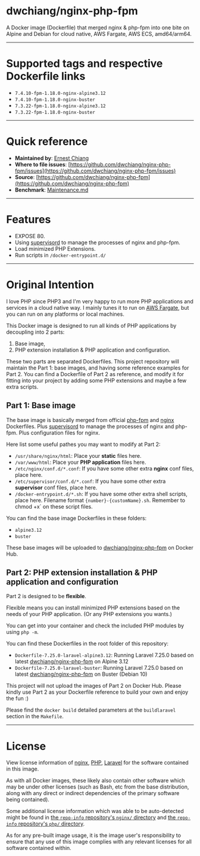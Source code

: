 # dwchiang/nginx-php-fpm

A Docker image (Dockerfile) that merged nginx & php-fpm into one bite on Alpine and Debian for cloud native, AWS Fargate, AWS ECS, amd64/arm64. 

---

# Supported tags and respective Dockerfile links

- `7.4.10-fpm-1.18.0-nginx-alpine3.12`
- `7.4.10-fpm-1.18.0-nginx-buster`
- `7.3.22-fpm-1.18.0-nginx-alpine3.12`
- `7.3.22-fpm-1.18.0-nginx-buster`

---

# Quick reference

- **Maintained by**: [Ernest Chiang](https://www.ernestchiang.com/)
- **Where to file issues**: [https://github.com/dwchiang/nginx-php-fpm/issues](https://github.com/dwchiang/nginx-php-fpm/issues)
- **Source**: [https://github.com/dwchiang/nginx-php-fpm](https://github.com/dwchiang/nginx-php-fpm)
- **Benchmark**: [Maintenance.md](https://github.com/dwchiang/nginx-php-fpm/blob/master/docs/Maintenance.md)

---

# Features

- EXPOSE 80.
- Using [supervisord](http://supervisord.org/) to manage the processes of nginx and php-fpm.
- Load minimized PHP Extensions.
- Run scripts in `/docker-entrypoint.d/`

---

# Original Intention

I love PHP since PHP3 and I'm very happy to run more PHP applications and services in a cloud native way. I mainly tunes it to run on [AWS Fargate](https://www.ernestchiang.com/en/notes/aws/ecs/), but you can run on any platforms or local machines.

This Docker image is designed to run all kinds of PHP applications by decoupling into 2 parts: 

1. Base image,
2. PHP extension installation & PHP application and configuration.

These two parts are separated Dockerfiles. This project repository will maintain the Part 1: base images, and having some reference examples for Part 2. You can find a Dockerfile of Part 2 as reference, and modify it for fitting into your project by adding some PHP extensions and maybe a few extra scripts.

## Part 1: Base image

The base image is basically merged from official [php-fpm](https://hub.docker.com/_/php) and [nginx](https://hub.docker.com/_/nginx) Dockerfiles. Plus [supervisord](http://supervisord.org/) to manage the processes of nginx and php-fpm. Plus configuration files for nginx.

Here list some useful pathes you may want to modify at Part 2:

- `/usr/share/nginx/html`: Place your **static** files here.
- `/var/www/html`: Place your **PHP application** files here.
- `/etc/nginx/conf.d/*.conf`: If you have some other extra **nginx** conf files, place here.
- `/etc/supervisor/conf.d/*.conf`: If you have some other extra **supervisor** conf files, place here.
- `/docker-entrypoint.d/*.sh`: If you have some other extra shell scripts, place here. Filename format `{number}-{customName}.sh`. Remember to` `chmod +x` on these script files.

You can find the base image Dockerfiles in these folders:

- `alpine3.12`
- `buster`

These base images will be uploaded to [dwchiang/nginx-php-fpm](https://hub.docker.com/repository/docker/dwchiang/nginx-php-fpm) on Docker Hub.

## Part 2: PHP extension installation & PHP application and configuration

Part 2 is designed to be **flexible**. 

Flexible means you can install minimized PHP extensions based on the needs of your PHP application. (Or any PHP extensions you wants.)

You can get into your container and check the included PHP modules by using `php -m`.

You can find these Dockerfiles in the root folder of this repository:

- `Dockerfile-7.25.0-laravel-alpine3.12`: Running Laravel 7.25.0 based on latest [dwchiang/nginx-php-fpm](https://hub.docker.com/repository/docker/dwchiang/nginx-php-fpm) on Alpine 3.12
- `Dockerfile-7.25.0-laravel-buster`: Running Laravel 7.25.0 based on latest [dwchiang/nginx-php-fpm](https://hub.docker.com/repository/docker/dwchiang/nginx-php-fpm) on Buster (Debian 10)

This project will not upload the images of Part 2 on Docker Hub. Please kindly use Part 2 as your Dockerfile reference to build your own and enjoy the fun :)

Please find the `docker build` detailed parameters at the `buildlaravel` section in the `Makefile`.

---

# License

View license information of [nginx](http://nginx.org/LICENSE), [PHP](http://php.net/license/), [Laravel](https://github.com/laravel/laravel) for the software contained in this image.

As with all Docker images, these likely also contain other software which may be under other licenses (such as Bash, etc from the base distribution, along with any direct or indirect dependencies of the primary software being contained).

Some additional license information which was able to be auto-detected might be found in [the `repo-info` repository's `nginx/` directory](https://github.com/docker-library/repo-info/tree/master/repos/nginx) and [the `repo-info` repository's `php/` directory](https://github.com/docker-library/repo-info/tree/master/repos/php).

As for any pre-built image usage, it is the image user's responsibility to ensure that any use of this image complies with any relevant licenses for all software contained within.